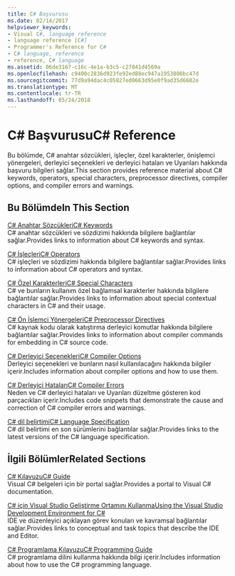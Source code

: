 ```yaml
---
title: C# Başvurusu
ms.date: 02/14/2017
helpviewer_keywords:
- Visual C#, language reference
- language reference [C#]
- Programmer's Reference for C#
- C# language, reference
- reference, C# language
ms.assetid: 06de3167-c16c-4e1a-b3c5-c27841d4569a
ms.openlocfilehash: c9400c2836d923fe92ed88ec947a1953800bc47d
ms.sourcegitcommit: 77d9a94dac4c05827ed0663d95e0f9ad35d6682e
ms.translationtype: MT
ms.contentlocale: tr-TR
ms.lasthandoff: 05/24/2018
---
```

# <a name="c-reference"></a><span data-ttu-id="14622-102">C# Başvurusu</span><span class="sxs-lookup"><span data-stu-id="14622-102">C# Reference</span></span>
<span data-ttu-id="14622-103">Bu bölümde, C# anahtar sözcükleri, işleçler, özel karakterler, önişlemci yönergeleri, derleyici seçenekleri ve derleyici hataları ve Uyarıları hakkında başvuru bilgileri sağlar.</span><span class="sxs-lookup"><span data-stu-id="14622-103">This section provides reference material about C# keywords, operators, special characters, preprocessor directives, compiler options, and compiler errors and warnings.</span></span>  
  
## <a name="in-this-section"></a><span data-ttu-id="14622-104">Bu Bölümde</span><span class="sxs-lookup"><span data-stu-id="14622-104">In This Section</span></span>  
 [<span data-ttu-id="14622-105">C# Anahtar Sözcükleri</span><span class="sxs-lookup"><span data-stu-id="14622-105">C# Keywords</span></span>](../../csharp/language-reference/keywords/index.md)  
 <span data-ttu-id="14622-106">C# anahtar sözcükleri ve sözdizimi hakkında bilgilere bağlantılar sağlar.</span><span class="sxs-lookup"><span data-stu-id="14622-106">Provides links to information about C# keywords and syntax.</span></span>  
  
 [<span data-ttu-id="14622-107">C# İşleçleri</span><span class="sxs-lookup"><span data-stu-id="14622-107">C# Operators</span></span>](../../csharp/language-reference/operators/index.md)  
 <span data-ttu-id="14622-108">C# işleçleri ve sözdizimi hakkında bilgilere bağlantılar sağlar.</span><span class="sxs-lookup"><span data-stu-id="14622-108">Provides links to information about C# operators and syntax.</span></span>  

 [<span data-ttu-id="14622-109">C# Özel Karakterleri</span><span class="sxs-lookup"><span data-stu-id="14622-109">C# Special Characters</span></span>](../../csharp/language-reference/tokens/index.md)  
 <span data-ttu-id="14622-110">C# ve bunların kullanım özel bağlamsal karakterler hakkında bilgilere bağlantılar sağlar.</span><span class="sxs-lookup"><span data-stu-id="14622-110">Provides links to information about special contextual characters in C# and their usage.</span></span>  

 [<span data-ttu-id="14622-111">C# Ön İşlemci Yönergeleri</span><span class="sxs-lookup"><span data-stu-id="14622-111">C# Preprocessor Directives</span></span>](../../csharp/language-reference/preprocessor-directives/index.md)  
 <span data-ttu-id="14622-112">C# kaynak kodu olarak katıştırma derleyici komutlar hakkında bilgilere bağlantılar sağlar.</span><span class="sxs-lookup"><span data-stu-id="14622-112">Provides links to information about compiler commands for embedding in C# source code.</span></span>  
  
 [<span data-ttu-id="14622-113">C# Derleyici Seçenekleri</span><span class="sxs-lookup"><span data-stu-id="14622-113">C# Compiler Options</span></span>](../../csharp/language-reference/compiler-options/index.md)  
 <span data-ttu-id="14622-114">Derleyici seçenekleri ve bunların nasıl kullanılacağını hakkında bilgiler içerir.</span><span class="sxs-lookup"><span data-stu-id="14622-114">Includes information about compiler options and how to use them.</span></span>  
  
 [<span data-ttu-id="14622-115">C# Derleyici Hataları</span><span class="sxs-lookup"><span data-stu-id="14622-115">C# Compiler Errors</span></span>](../../csharp/language-reference/compiler-messages/index.md)  
 <span data-ttu-id="14622-116">Neden ve C# derleyici hataları ve Uyarıları düzeltme gösteren kod parçacıkları içerir.</span><span class="sxs-lookup"><span data-stu-id="14622-116">Includes code snippets that demonstrate the cause and correction of C# compiler errors and warnings.</span></span>  
  
 [<span data-ttu-id="14622-117">C# dil belirtimi</span><span class="sxs-lookup"><span data-stu-id="14622-117">C# Language Specification</span></span>](../../csharp/language-reference/language-specification/index.md)  
 <span data-ttu-id="14622-118">C# dil belirtimi en son sürümlerini bağlantılar sağlar.</span><span class="sxs-lookup"><span data-stu-id="14622-118">Provides links to the latest versions of the C# language specification.</span></span>  
  
## <a name="related-sections"></a><span data-ttu-id="14622-119">İlgili Bölümler</span><span class="sxs-lookup"><span data-stu-id="14622-119">Related Sections</span></span>  

 [<span data-ttu-id="14622-120">C# Kılavuzu</span><span class="sxs-lookup"><span data-stu-id="14622-120">C# Guide</span></span>](../../csharp/index.md)  
 <span data-ttu-id="14622-121">Visual C# belgeleri için bir portal sağlar.</span><span class="sxs-lookup"><span data-stu-id="14622-121">Provides a portal to Visual C# documentation.</span></span>  
  
 [<span data-ttu-id="14622-122">C# için Visual Studio Geliştirme Ortamını Kullanma</span><span class="sxs-lookup"><span data-stu-id="14622-122">Using the Visual Studio Development Environment for C#</span></span>](/visualstudio/csharp-ide/using-the-visual-studio-development-environment-for-csharp)  
 <span data-ttu-id="14622-123">IDE ve düzenleyici açıklayan görev konuları ve kavramsal bağlantılar sağlar.</span><span class="sxs-lookup"><span data-stu-id="14622-123">Provides links to conceptual and task topics that describe the IDE and Editor.</span></span>  
  
 [<span data-ttu-id="14622-124">C# Programlama Kılavuzu</span><span class="sxs-lookup"><span data-stu-id="14622-124">C# Programming Guide</span></span>](../../csharp/programming-guide/index.md)  
 <span data-ttu-id="14622-125">C# programlama dilini kullanma hakkında bilgi içerir.</span><span class="sxs-lookup"><span data-stu-id="14622-125">Includes information about how to use the C# programming language.</span></span>
